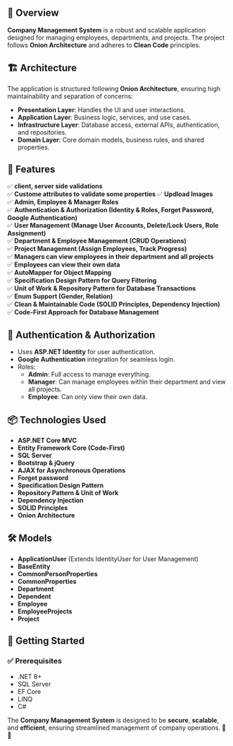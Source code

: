 ## 📌 Overview  
**Company Management System** is a robust and scalable application designed for managing employees, departments, and projects. The project follows **Onion Architecture** and adheres to **Clean Code** principles.  

## 🏗️ Architecture  
The application is structured following **Onion Architecture**, ensuring high maintainability and separation of concerns:  
- **Presentation Layer**: Handles the UI and user interactions.  
- **Application Layer**: Business logic, services, and use cases.  
- **Infrastructure Layer**: Database access, external APIs, authentication, and repositories.  
- **Domain Layer**: Core domain models, business rules, and shared properties.  

## 🔑 Features  
✅ **client, server side validations**  
✅ **Custome attributes to validate some properties**
✅ **Updload Images**    
✅ **Admin, Employee & Manager Roles**  
✅ **Authentication & Authorization (Identity & Roles, Forget Password, Google Authentication)**  
✅ **User Management (Manage User Accounts, Delete/Lock Users, Role Assignment)**  
✅ **Department & Employee Management (CRUD Operations)**  
✅ **Project Management (Assign Employees, Track Progress)**  
✅ **Managers can view employees in their department and all projects**  
✅ **Employees can view their own data**  
✅ **AutoMapper for Object Mapping**  
✅ **Specification Design Pattern for Query Filtering**  
✅ **Unit of Work & Repository Pattern for Database Transactions**  
✅ **Enum Support (Gender, Relation)**  
✅ **Clean & Maintainable Code (SOLID Principles, Dependency Injection)**  
✅ **Code-First Approach for Database Management**  

## 🔐 Authentication & Authorization  
- Uses **ASP.NET Identity** for user authentication.  
- **Google Authentication** integration for seamless login.  
- Roles:  
  - **Admin**: Full access to manage everything.  
  - **Manager**: Can manage employees within their department and view all projects.  
  - **Employee**: Can only view their own data.  

## 📦 Technologies Used  
- **ASP.NET Core MVC**  
- **Entity Framework Core (Code-First)**  
- **SQL Server**  
- **Bootstrap & jQuery**  
- **AJAX for Asynchronous Operations**  
- **Forget password**  
- **Specification Design Pattern**  
- **Repository Pattern & Unit of Work**  
- **Dependency Injection**  
- **SOLID Principles**  
- **Onion Architecture**  

## 🛠️ Models  
- **ApplicationUser** (Extends IdentityUser for User Management)  
- **BaseEntity**  
- **CommonPersonProperties**  
- **CommonProperties**  
- **Department**  
- **Dependent**  
- **Employee**  
- **EmployeeProjects**  
- **Project**  

## 🚀 Getting Started  
### ✅ Prerequisites  
- .NET 8+  
- SQL Server  
- EF Core  
- LINQ  
- C#  

The **Company Management System** is designed to be **secure**, **scalable**, and **efficient**, ensuring streamlined management of company operations. 🏢🚀
